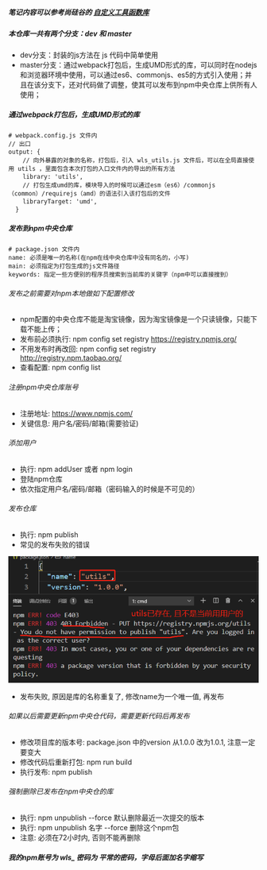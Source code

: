 ##### 笔记内容可以参考尚硅谷的 [自定义工具函数库](https://zxfjd3g.github.io/atguigu_utils-docs/)



##### 本仓库一共有两个分支：dev 和 master

- dev分支：封装的js方法在 js 代码中简单使用
- master分支：通过webpack打包后，生成UMD形式的库，可以同时在nodejs和浏览器环境中使用，可以通过es6、commonjs、es5的方式引入使用；并且在该分支下，还对代码做了调整，使其可以发布到npm中央仓库上供所有人使用；

##### 通过webpack打包后，生成UMD形式的库

```
# webpack.config.js 文件内
// 出口
output: {
    // 向外暴露的对象的名称，打包后，引入 wls_utils.js 文件后，可以在全局直接使用 utils ，里面包含本次打包的入口文件内的导出的所有方法
    library: 'utils',
    // 打包生成umd的库，模块导入的时候可以通过esm（es6）/commonjs（common）/requirejs（amd）的语法引入该打包后的文件
    libraryTarget: 'umd',
  }
```

##### 发布到npm中央仓库

```
# package.json 文件内
name: 必须是唯一的名称(在npm在线中央仓库中没有同名的，小写)
main: 必须指定为打包生成的js文件路径
keywords: 指定一些方便别的程序员搜索到当前库的关键字（npm中可以直接搜到）
```

###### 发布之前需要对npm本地做如下配置修改

- npm配置的中央仓库不能是淘宝镜像，因为淘宝镜像是一个只读镜像，只能下载不能上传；
- 发布前必须执行: npm config set registry https://registry.npmjs.org/
- 不用发布时再改回: npm config set registry http://registry.npm.taobao.org/
- 查看配置: npm config list

###### 注册npm中央仓库账号

- 注册地址: https://www.npmjs.com/
- 关键信息: 用户名/密码/邮箱(需要验证)

###### 添加用户

- 执行: npm addUser 或者 npm login
- 登陆npm仓库
- 依次指定用户名/密码/邮箱（密码输入的时候是不可见的）

###### 发布仓库

- 执行: npm publish
- 常见的发布失败的错误

![](.\image\常见的发布失败的错误.png)

- 发布失败, 原因是库的名称重复了, 修改name为一个唯一值, 再发布

###### 如果以后需要更新npm中央仓代码，需要更新代码后再发布

- 修改项目库的版本号: package.json 中的version 从1.0.0 改为1.0.1, 注意一定要变大
- 修改代码后重新打包: npm run build
- 执行发布: npm publish

###### 强制删除已发布在npm中央仓的库

- 执行: npm unpublish --force  默认删除最近一次提交的版本
- 执行: npm unpublish 名字 --force  删除这个npm包
- 注意: 必须在72小时内, 否则不能再删除

##### 我的npm账号为 wls_   密码为 平常的密码，字母后面加名字缩写